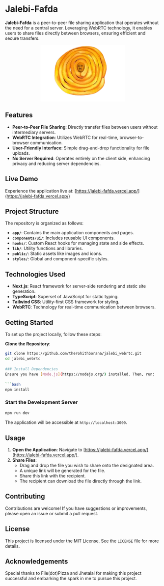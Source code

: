 # Jalebi-Fafda

**Jalebi-Fafda** is a peer-to-peer file sharing application that operates without the need for a central server. Leveraging WebRTC technology, it enables users to share files directly between browsers, ensuring efficient and secure transfers.

<p align="center">
  <img src="./public/jalebijheta-removebg-preview.png" alt="Jalebi-Fafda Logo">
</p>


## Features

- **Peer-to-Peer File Sharing**: Directly transfer files between users without intermediary servers.
- **WebRTC Integration**: Utilizes WebRTC for real-time, browser-to-browser communication.
- **User-Friendly Interface**: Simple drag-and-drop functionality for file uploads.
- **No Server Required**: Operates entirely on the client side, enhancing privacy and reducing server dependencies.

## Live Demo

Experience the application live at: [https://jalebi-fafda.vercel.app/](https://jalebi-fafda.vercel.app/)

## Project Structure

The repository is organized as follows:

- **`app/`**: Contains the main application components and pages.
- **`components/ui/`**: Includes reusable UI components.
- **`hooks/`**: Custom React hooks for managing state and side effects.
- **`lib/`**: Utility functions and libraries.
- **`public/`**: Static assets like images and icons.
- **`styles/`**: Global and component-specific styles.

## Technologies Used

- **Next.js**: React framework for server-side rendering and static site generation.
- **TypeScript**: Superset of JavaScript for static typing.
- **Tailwind CSS**: Utility-first CSS framework for styling.
- **WebRTC**: Technology for real-time communication between browsers.

## Getting Started

To set up the project locally, follow these steps:

**Clone the Repository**:
   ```bash
   git clone https://github.com/therohithborana/jalebi_webrtc.git
   cd jalebi_webrtc

### Install Dependencies
Ensure you have [Node.js](https://nodejs.org/) installed. Then, run:

```bash
npm install
```

### Start the Development Server

```bash
npm run dev
```

The application will be accessible at `http://localhost:3000`.

## Usage

1. **Open the Application**: Navigate to [https://jalebi-fafda.vercel.app/](https://jalebi-fafda.vercel.app/).
2. **Share Files**:
   - Drag and drop the file you wish to share onto the designated area.
   - A unique link will be generated for the file.
   - Share this link with the recipient.
   - The recipient can download the file directly through the link.

## Contributing

Contributions are welcome! If you have suggestions or improvements, please open an issue or submit a pull request.

## License

This project is licensed under the MIT License. See the `LICENSE` file for more details.

## Acknowledgements

Special thanks to File(dot)Pizza and Jhetalal for making this project successful and embarking the spark in me to pursue this project.


